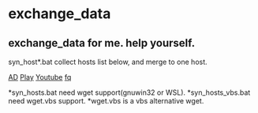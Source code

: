 # exchange_data
## exchange_data for me. help yourself.

syn_host*.bat collect hosts list below, and merge to one host. 

[AD](https://raw.githubusercontent.com/vokins/yhosts/master/hosts)
[Play](https://raw.githubusercontent.com/sy618/hosts/master/p)
[Youtube](https://raw.githubusercontent.com/sy618/hosts/master/y)
[fq](https://raw.githubusercontent.com/racaljk/hosts/master/hosts)

*syn_hosts.bat need wget support(gnuwin32 or WSL).
*syn_hosts_vbs.bat need wget.vbs support.
*wget.vbs is a vbs alternative wget.



